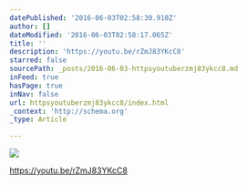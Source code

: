 ```yaml
---
datePublished: '2016-06-03T02:58:30.910Z'
author: []
dateModified: '2016-06-03T02:58:17.065Z'
title: ''
description: 'https://youtu.be/rZmJ83YKcC8'
starred: false
sourcePath: _posts/2016-06-03-httpsyoutuberzmj83ykcc8.md
inFeed: true
hasPage: true
inNav: false
url: httpsyoutuberzmj83ykcc8/index.html
_context: 'http://schema.org'
_type: Article

---
```

![](https://the-grid-user-content.s3-us-west-2.amazonaws.com/d9c42a4b-6221-4995-ad37-b6ddb50018f1.png)

https://youtu.be/rZmJ83YKcC8